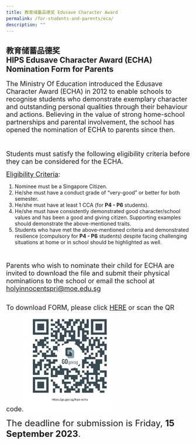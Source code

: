 ```yaml
---
title: 教育储蓄品德奖 Edusave Character Award
permalink: /for-students-and-parents/eca/
description: ""
---
```

## 教育储蓄品德奖 <br>HIPS Edusave Character Award (ECHA) Nomination Form for Parents

<span style="font-size:18px;">The Ministry Of Education introduced the Edusave Character Award (ECHA) in 2012 to enable schools to recognise students who demonstrate exemplary character and outstanding personal qualities through their behaviour and actions. Believing in the value of strong home-school partnerships and parental involvement, the school has opened the nomination of ECHA to parents since then.</span>

<br>
	
<span style="font-size:18px;">Students must satisfy the following eligibility criteria before they can be considered for the ECHA.</span>
       
<span style="font-size:18px;"><u>Eligibility Criteria</u>:

1. Nominee must be a Singapore Citizen. 
2. He/she must have a conduct grade of “very-good” or better for both semester.
3. He/she must have at least 1 CCA (for **P4 - P6** students).
4. He/she must have consistently demonstrated good character/school values and has been a good and giving citizen. Supporting examples should demonstrate the above-mentioned traits.  
5. Students who have met the above-mentioned criteria and demonstrated resilience (compulsory for **P4 - P6** students) despite facing challenging situations at home or in school should be highlighted as well.</span>

<br>

<span style="font-size:18px;">Parents who wish to nominate their child for ECHA are invited to download the file and submit their physical nominations to the school or email the school at [holyinnocentspri@moe.edu.sg](mailto:holyinnocentspri@moe.edu.sg.)</span>

<br>
<span style="font-size:18px;">To download FORM, please click <a target="_blank" href="https://go.gov.sg/hips-echa">HERE</a> or scan the QR code.<img style="width: 50%;" src="/images/QR%20code/echa%20form.png" align="centre"></span>

	
<span style="font-size:24px;">The deadline for submission is Friday, **15 September 2023**.</span>